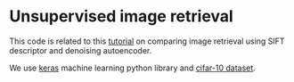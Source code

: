 # Unsupervised image retrieval

This code is related to this [tutorial]() on comparing image retrieval using SIFT descriptor
and denoising autoencoder.

We use [keras]() machine learning python library and [cifar-10 dataset](https://www.cs.toronto.edu/~kriz/cifar.html).

